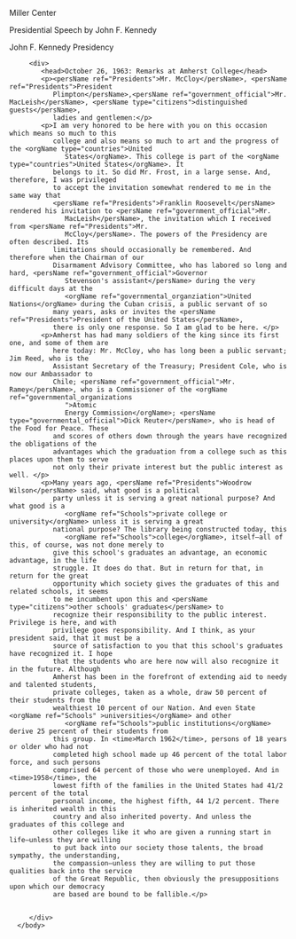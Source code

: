 <?xml version="1.0" encoding="UTF-8"?>
<?xml-model href="http://www.tei-c.org/release/xml/tei/custom/schema/relaxng/tei_all.rng" type="application/xml"
	schematypens="http://purl.oclc.org/dsdl/schematron"?>
<?xml-model href="../../../Downloads/tei_all.Hw2-2.rng" type="application/xml" schematypens="http://relaxng.org/ns/structure/1.0"?>
<TEI xmlns="http://www.tei-c.org/ns/1.0">
   <teiHeader>
      <fileDesc>
         <titleStmt>
            <title>University of Virginia</title>
         </titleStmt>
         <publicationStmt>
            <p>Miller Center </p>
         </publicationStmt>
         <sourceDesc>
            <p>Presidential Speech by John F. Kennedy</p>
         </sourceDesc>
      </fileDesc>
   </teiHeader>
   <text>
      <body>
         <head>John F. Kennedy Presidency</head>

         <div>
            <head>October 26, 1963: Remarks at Amherst College</head>
            <p><persName ref="Presidents">Mr. McCloy</persName>, <persName ref="Presidents">President
               Plimpton</persName>,<persName ref="government_official">Mr. MacLeish</persName>, <persName type="citizens">distinguished guests</persName>,
               ladies and gentlemen:</p>
            <p>I am very honored to be here with you on this occasion which means so much to this
               college and also means so much to art and the progress of the <orgName type="countries">United
                  States</orgName>. This college is part of the <orgName type="countries">United States</orgName>. It
               belongs to it. So did Mr. Frost, in a large sense. And, therefore, I was privileged
               to accept the invitation somewhat rendered to me in the same way that
               <persName ref="Presidents">Franklin Roosevelt</persName> rendered his invitation to <persName ref="government_official">Mr.
                  MacLeish</persName>, the invitation which I received from <persName ref="Presidents">Mr.
                  McCloy</persName>. The powers of the Presidency are often described. Its
               limitations should occasionally be remembered. And therefore when the Chairman of our
               Disarmament Advisory Committee, who has labored so long and hard, <persName ref="government_official">Governor
                  Stevenson's assistant</persName> during the very difficult days at the
                  <orgName ref="governmental_organziation">United Nations</orgName> during the Cuban crisis, a public servant of so
               many years, asks or invites the <persName ref="Presidents">President of the United States</persName>,
               there is only one response. So I am glad to be here. </p>
            <p>Amherst has had many soldiers of the king since its first one, and some of them are
               here today: Mr. McCloy, who has long been a public servant; Jim Reed, who is the
               Assistant Secretary of the Treasury; President Cole, who is now our Ambassador to
               Chile; <persName ref="government_official">Mr. Ramey</persName>, who is a Commissioner of the <orgName ref="governmental_organizations
                  ">Atomic
                  Energy Commission</orgName>; <persName type="governmental_official">Dick Reuter</persName>, who is head of the Food for Peace. These
               and scores of others down through the years have recognized the obligations of the
               advantages which the graduation from a college such as this places upon them to serve
               not only their private interest but the public interest as well. </p>
            <p>Many years ago, <persName ref="Presidents">Woodrow Wilson</persName> said, what good is a political
               party unless it is serving a great national purpose? And what good is a
                  <orgName ref="Schools">private college or university</orgName> unless it is serving a great
               national purpose? The library being constructed today, this
                  <orgName ref="Schools">college</orgName>, itself—all of this, of course, was not done merely to
               give this school's graduates an advantage, an economic advantage, in the life
               struggle. It does do that. But in return for that, in return for the great
               opportunity which society gives the graduates of this and related schools, it seems
               to me incumbent upon this and <persName type="citizens">other schools' graduates</persName> to
               recognize their responsibility to the public interest. Privilege is here, and with
               privilege goes responsibility. And I think, as your president said, that it must be a
               source of satisfaction to you that this school's graduates have recognized it. I hope
               that the students who are here now will also recognize it in the future. Although
               Amherst has been in the forefront of extending aid to needy and talented students,
               private colleges, taken as a whole, draw 50 percent of their students from the
               wealthiest 10 percent of our Nation. And even State <orgName ref="Schools" >universities</orgName> and other
                  <orgName ref="Schools">public institutions</orgName> derive 25 percent of their students from
               this group. In <time>March 1962</time>, persons of 18 years or older who had not
               completed high school made up 46 percent of the total labor force, and such persons
               comprised 64 percent of those who were unemployed. And in <time>1958</time>, the
               lowest fifth of the families in the United States had 41/2 percent of the total
               personal income, the highest fifth, 44 1/2 percent. There is inherited wealth in this
               country and also inherited poverty. And unless the graduates of this college and
               other colleges like it who are given a running start in life—unless they are willing
               to put back into our society those talents, the broad sympathy, the understanding,
               the compassion—unless they are willing to put those qualities back into the service
               of the Great Republic, then obviously the presuppositions upon which our democracy
               are based are bound to be fallible.</p>
            
   
         </div>
      </body>
   </text>
</TEI>
